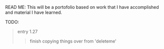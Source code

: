 READ ME:
This will be a portofolio based on work that I have accomplished and material I have learned.


TODO:
>entry 1.27
>> finish copying things over from 'deleteme'
>> 